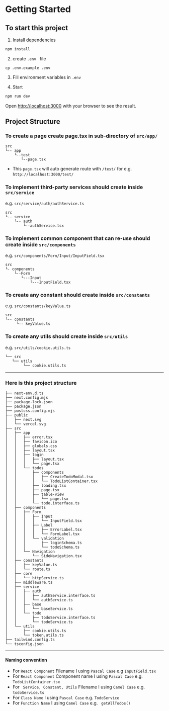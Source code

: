 
# Getting Started

## To start this project
1. Install dependencies
```bash
npm install
```
2. create ```.env ``` file 
```
cp .env.example .env
```
3. Fill environment variables in ```.env```

4. Start 
```bash
npm run dev
```

Open [http://localhost:3000](http://localhost:3000) with your browser to see the result.

## Project Structure
### To create a page create page.tsx in sub-directory of ```src/app/```

```
src
└-- app
    └--test
       └--page.tsx
```

- This ```page.tsx```  will auto generate route with ```/test/``` for e.g. ```http://localhost:3000/test/```

### To implement third-party services  should create inside ```src/service``` 
e.g. ```src/service/auth/authService.ts```
```
src
└-- service
    └-- auth
        └--authService.tsx
```


### To implement common component that can re-use should create inside  ```src/components```

e.g. ```src/components/Form/Input/InputField.tsx```

```
src
└- components
    └--Form
       └---Input
           └---InputField.tsx
```

### To create any constant should create inside ```src/constants```
e.g. ```src/constants/keyValue.ts```

```
src
└-- constants
     └-- keyValue.ts
```

### To create any utils should create inside ```src/utils```
e.g. ```src/utils/cookie.utils.ts```

```
└── src
   └── utils
        └── cookie.utils.ts
```

---

### Here is this project structure
```
├── next-env.d.ts
├── next.config.mjs
├── package-lock.json
├── package.json
├── postcss.config.mjs
├── public
│   ├── next.svg
│   └── vercel.svg
├── src
│   ├── app
│   │   ├── error.tsx
│   │   ├── favicon.ico
│   │   ├── globals.css
│   │   ├── layout.tsx
│   │   ├── login
│   │   │   ├── layout.tsx
│   │   │   └── page.tsx
│   │   └── todos
│   │       ├── components
│   │       │   ├── CreateTodoModal.tsx
│   │       │   └── TodoListContainer.tsx
│   │       ├── loading.tsx
│   │       ├── page.tsx
│   │       ├── table-view
│   │       │   └── page.tsx
│   │       └── todo.interface.ts
│   ├── components
│   │   ├── Form
│   │   │   ├── Input
│   │   │   │   └── InputField.tsx
│   │   │   ├── Label
│   │   │   │   ├── ErrorLabel.tsx
│   │   │   │   └── FormLabel.tsx
│   │   │   └── validation
│   │   │       ├── loginSchema.ts
│   │   │       └── todoSchema.ts
│   │   └── Navigation
│   │       └── SideNavigation.tsx
│   ├── constants
│   │   ├── keyValue.ts
│   │   └── route.ts
│   ├── core
│   │   └── httpService.ts
│   ├── middleware.ts
│   ├── service
│   │   ├── auth
│   │   │   ├── authService.interface.ts
│   │   │   └── authService.ts
│   │   ├── base
│   │   │   └── baseService.ts
│   │   └── todo
│   │       ├── todoService.interface.ts
│   │       └── todoService.ts
│   └── utils
│       ├── cookie.utils.ts
│       └── token.utils.ts
├── tailwind.config.ts
└── tsconfig.json
```

---

#### Naming convention

- For ```React Component``` Filename I using ```Pascal Case```
  e.g ``` InputField.tsx ```
- For ```React Component``` Component name I using ```Pascal Case``` 
  e.g. ``` TodoListContainer.tsx ``` 
- For ``` Service, Constant, Utils```  Filename I using ```Camel Case``` 
  e.g. ``` todoService.ts ```
- For ``` Class Name ``` I using ```Pascal Case```
  e.g. ``` TodoService ```
- For ``` Function Name ```  I using ```Camel Case``` 
  e.g. ```  getAllTodos() ```